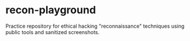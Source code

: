 # recon-playground
Practice repository for ethical hacking "reconnaissance" techniques using public tools and sanitized screenshots.
